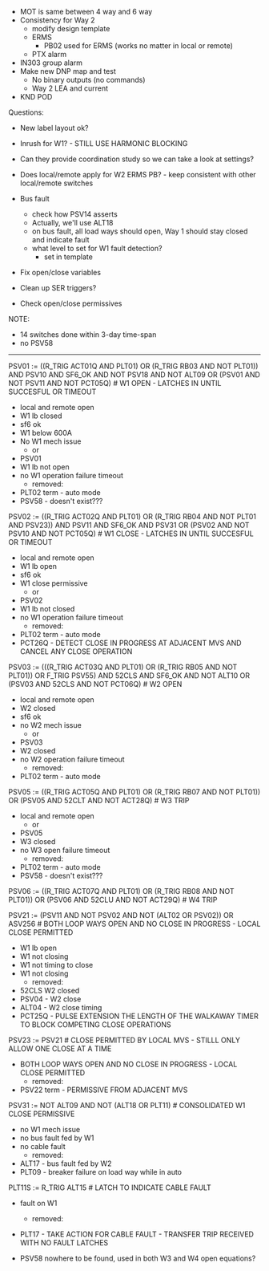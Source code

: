 - MOT is same between 4 way and 6 way
- Consistency for Way 2
	- modify design template
	- ERMS
		- PB02 used for ERMS (works no matter in local or remote)
	- PTX alarm
- IN303 group alarm
- Make new DNP map and test
	- No binary outputs (no commands)
	- Way 2 LEA and current
- KND POD

Questions:
- New label layout ok?
- Inrush for W1? - STILL USE HARMONIC BLOCKING
- Can they provide coordination study so we can take a look at settings?
- Does local/remote apply for W2 ERMS PB? - keep consistent with other local/remote switches
- Bus fault
	- check how PSV14 asserts
	- Actually, we'll use ALT18
	- on bus fault, all load ways should open, Way 1 should stay closed and indicate fault
	- what level to set for W1 fault detection?
		- set in template

- Fix open/close variables
- Clean up SER triggers?
- Check open/close permissives

NOTE:
- 14 switches done within 3-day time-span
- no PSV58

---

PSV01 := ((R_TRIG ACT01Q AND PLT01) OR (R_TRIG RB03 AND NOT PLT01)) AND PSV10 AND SF6_OK AND NOT PSV18 AND NOT ALT09 OR (PSV01 AND NOT PSV11 AND NOT PCT05Q) # W1 OPEN - LATCHES IN UNTIL SUCCESFUL OR TIMEOUT
- local and remote open
- W1 lb closed
- sf6 ok
- W1 below 600A
- No W1 mech issue
	- or
- PSV01
- W1 lb not open
- no W1 operation failure timeout
	- removed:
- PLT02 term - auto mode
- PSV58 - doesn't exist???

PSV02 := ((R_TRIG ACT02Q AND PLT01) OR (R_TRIG RB04 AND NOT PLT01 AND PSV23)) AND PSV11 AND SF6_OK AND PSV31 OR (PSV02 AND NOT PSV10 AND NOT PCT05Q) # W1 CLOSE - LATCHES IN UNTIL SUCCESFUL OR TIMEOUT
- local and remote open
- W1 lb open
- sf6 ok
- W1 close permissive
	- or
- PSV02
- W1 lb not closed
- no W1 operation failure timeout
	- removed:
- PLT02 term - auto mode
- PCT26Q - DETECT CLOSE IN PROGRESS AT ADJACENT MVS AND CANCEL ANY CLOSE OPERATION

PSV03 := (((R_TRIG ACT03Q AND PLT01) OR (R_TRIG RB05 AND NOT PLT01)) OR F_TRIG PSV55) AND 52CLS AND SF6_OK AND NOT ALT10 OR (PSV03 AND 52CLS AND NOT PCT06Q) # W2 OPEN
- local and remote open
- W2 closed
- sf6 ok
- no W2 mech issue
	- or
- PSV03
- W2 closed
- no W2 operation failure timeout
	- removed:
- PLT02 term - auto mode

PSV05 := ((R_TRIG ACT05Q AND PLT01) OR (R_TRIG RB07 AND NOT PLT01)) OR (PSV05 AND 52CLT AND NOT ACT28Q) # W3 TRIP
- local and remote open
	- or
- PSV05
- W3 closed
- no W3 open failure timeout
	- removed:
- PLT02 term - auto mode
- PSV58 - doesn't exist???

PSV06 := ((R_TRIG ACT07Q AND PLT01) OR (R_TRIG RB08 AND NOT PLT01)) OR (PSV06 AND 52CLU AND NOT ACT29Q) # W4 TRIP

PSV21 := (PSV11 AND NOT PSV02 AND NOT (ALT02 OR PSV02)) OR ASV256 # BOTH LOOP WAYS OPEN AND NO CLOSE IN PROGRESS - LOCAL CLOSE PERMITTED
- W1 lb open
- W1 not closing
- W1 not timing to close
- W1 not closing
	- removed:
- 52CLS W2 closed
- PSV04 - W2 close
- ALT04 - W2 close timing
- PCT25Q - PULSE EXTENSION THE LENGTH OF THE WALKAWAY TIMER TO BLOCK COMPETING CLOSE OPERATIONS

PSV23 := PSV21 # CLOSE PERMITTED BY LOCAL MVS - STILLL ONLY ALLOW ONE CLOSE AT A TIME
- BOTH LOOP WAYS OPEN AND NO CLOSE IN PROGRESS - LOCAL CLOSE PERMITTED
	- removed:
- PSV22 term - PERMISSIVE FROM ADJACENT MVS

PSV31 := NOT ALT09 AND NOT (ALT18 OR PLT11) # CONSOLIDATED W1 CLOSE PERMISSIVE
- no W1 mech issue
- no bus fault fed by W1
- no cable fault
	- removed:
- ALT17 - bus fault fed by W2 
- PLT09 - breaker failure on load way while in auto

PLT11S := R_TRIG ALT15 # LATCH TO INDICATE CABLE FAULT
- fault on W1
	- removed:
- PLT17 - TAKE ACTION FOR CABLE FAULT - TRANSFER TRIP RECEIVED WITH NO FAULT LATCHES

- PSV58 nowhere to be found, used in both W3 and W4 open equations?
